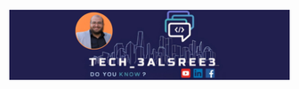 
[![Header](https://github.com/Shehab-A-Bassiouni/Shehab-A-Bassiouni/blob/main/github-banner.jpg)](https://www.youtube.com/watch?v=dQw4w9WgXcQ)


